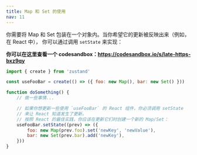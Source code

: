 ```yaml
---
title: Map 和 Set 的使用
nav: 11
---
```


你需要将 Map 和 Set 包装在一个对象内。当你希望它的更新被反映出来（例如，在 React 中），
你可以通过调用 `setState` 来实现：

**你可以在这里查看一个 codesandbox：https://codesandbox.io/s/late-https-bxz9qy**

```js
import { create } from 'zustand'

const useFooBar = create(() => ({ foo: new Map(), bar: new Set() }))

function doSomething() {
    // 做一些事情...

    // 如果你想更新一些使用 `useFooBar` 的 React 组件，你必须调用 setState
    // 来让 React 知道发生了更新。
    // 按照 React 的最佳实践，你应该在更新它们时创建一个新的 Map/Set：
    useFooBar.setState((prev) => ({
        foo: new Map(prev.foo).set('newKey', 'newValue'),
        bar: new Set(prev.bar).add('newKey'),
    }))
}
```
